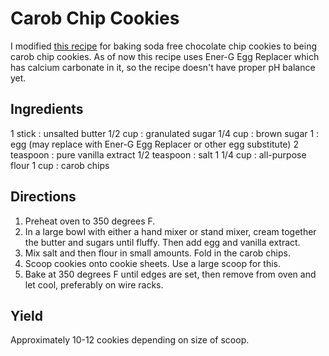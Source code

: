 # Carob Chip Cookies

I modified [this recipe](http://bakerbettie.com/chocolate-chip-cookies-without-baking-soda-or-baking-powder/)
for baking soda free chocolate chip cookies to being carob chip cookies. As of
now this recipe uses Ener-G Egg Replacer which has calcium carbonate in it, so
the recipe doesn't have proper pH balance yet.

## Ingredients

1  stick       : unsalted butter
1/2 cup        : granulated sugar
1/4 cup        : brown sugar
1              : egg (may replace with Ener-G Egg Replacer or other egg substitute)
2 teaspoon     : pure vanilla extract
1/2  teaspoon  : salt
1 1/4 cup      : all-purpose flour
1 cup          : carob chips

## Directions

1. Preheat oven to 350 degrees F.
2. In a large bowl with either a hand mixer or stand mixer, cream together the
   butter and sugars until fluffy. Then add egg and vanilla extract.
3. Mix salt and then flour in small amounts. Fold in the carob chips.
4. Scoop cookies onto cookie sheets. Use a large scoop for this.
5. Bake at 350 degrees F until edges are set, then remove from oven and let
   cool, preferably on wire racks.

## Yield

Approximately 10-12 cookies depending on size of scoop.

